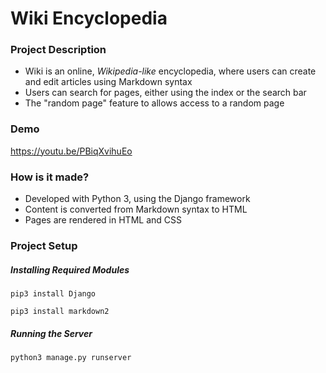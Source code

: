 # Wiki Encyclopedia

### Project Description
* Wiki is an online, _Wikipedia-like_ encyclopedia, where users can create and edit articles using Markdown syntax
* Users can search for pages, either using the index or the search bar
* The "random page" feature to allows access to a random page

### Demo
https://youtu.be/PBiqXvihuEo

### How is it made?
* Developed with Python 3, using the Django framework
* Content is converted from Markdown syntax to HTML
* Pages are rendered in HTML and CSS

### Project Setup
##### Installing Required Modules
```
pip3 install Django
```
```
pip3 install markdown2
```
##### Running the Server
```
python3 manage.py runserver
```